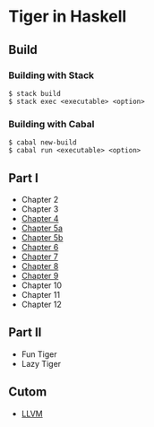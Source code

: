 # Tiger in Haskell

## Build
### Building with Stack
```command
$ stack build
$ stack exec <executable> <option>
```

### Building with Cabal
```command
$ cabal new-build
$ cabal run <executable> <option>
```

## Part I

* Chapter 2
* Chapter 3
* [Chapter 4](https://github.com/ksrky/Tiger/tree/master/src/chapter4/README.md)
* [Chapter 5a](https://github.com/ksrky/Tiger/tree/master/src/chapter5a/README.md)
* [Chapter 5b](https://github.com/ksrky/Tiger/tree/master/src/chapter5b/README.md)
* [Chapter 6](https://github.com/ksrky/Tiger/tree/master/src/chapter6/README.md)
* [Chapter 7](https://github.com/ksrky/Tiger/tree/master/src/chapter7/README.md)
* [Chapter 8](https://github.com/ksrky/Tiger/tree/master/src/chapter8/README.md)
* [Chapter 9](https://github.com/ksrky/Tiger/tree/master/src/chapter9/README.md)
* Chapter 10
* Chapter 11
* Chapter 12

## Part II
* Fun Tiger
* Lazy Tiger

## Cutom
* [LLVM](https://github.com/ksrky/Tiger/tree/master/src/llvm/README.md)